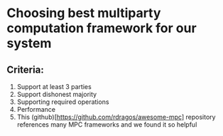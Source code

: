 # Choosing best multiparty computation framework for our system

## Criteria:
1. Support at least 3 parties
2. Support dishonest majority
3. Supporting required operations 
4. Performance
5. This (github)[https://github.com/rdragos/awesome-mpc] repository references many MPC frameworks and we found it so helpful
